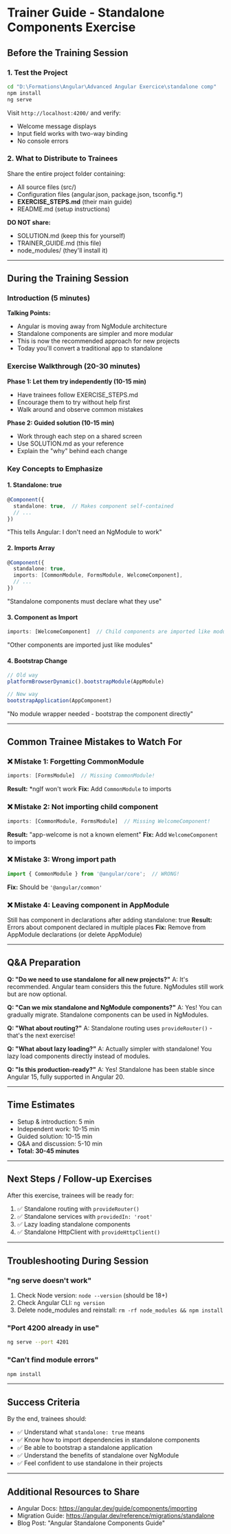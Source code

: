 # Trainer Guide - Standalone Components Exercise

## Before the Training Session

### 1. Test the Project
```bash
cd "D:\Formations\Angular\Advanced Angular Exercice\standalone comp"
npm install
ng serve
```

Visit `http://localhost:4200/` and verify:
- Welcome message displays
- Input field works with two-way binding
- No console errors

### 2. What to Distribute to Trainees

Share the entire project folder containing:
- All source files (src/)
- Configuration files (angular.json, package.json, tsconfig.*)
- **EXERCISE_STEPS.md** (their main guide)
- README.md (setup instructions)

**DO NOT share:**
- SOLUTION.md (keep this for yourself)
- TRAINER_GUIDE.md (this file)
- node_modules/ (they'll install it)

---

## During the Training Session

### Introduction (5 minutes)

**Talking Points:**
- Angular is moving away from NgModule architecture
- Standalone components are simpler and more modular
- This is now the recommended approach for new projects
- Today you'll convert a traditional app to standalone

### Exercise Walkthrough (20-30 minutes)

**Phase 1: Let them try independently (10-15 min)**
- Have trainees follow EXERCISE_STEPS.md
- Encourage them to try without help first
- Walk around and observe common mistakes

**Phase 2: Guided solution (10-15 min)**
- Work through each step on a shared screen
- Use SOLUTION.md as your reference
- Explain the "why" behind each change

### Key Concepts to Emphasize

#### 1. **Standalone: true**
```typescript
@Component({
  standalone: true,  // Makes component self-contained
  // ...
})
```
"This tells Angular: I don't need an NgModule to work"

#### 2. **Imports Array**
```typescript
@Component({
  standalone: true,
  imports: [CommonModule, FormsModule, WelcomeComponent],
  // ...
})
```
"Standalone components must declare what they use"

#### 3. **Component as Import**
```typescript
imports: [WelcomeComponent]  // Child components are imported like modules
```
"Other components are imported just like modules"

#### 4. **Bootstrap Change**
```typescript
// Old way
platformBrowserDynamic().bootstrapModule(AppModule)

// New way
bootstrapApplication(AppComponent)
```
"No module wrapper needed - bootstrap the component directly"

---

## Common Trainee Mistakes to Watch For

### ❌ Mistake 1: Forgetting CommonModule
```typescript
imports: [FormsModule]  // Missing CommonModule!
```
**Result:** *ngIf won't work
**Fix:** Add `CommonModule` to imports

### ❌ Mistake 2: Not importing child component
```typescript
imports: [CommonModule, FormsModule]  // Missing WelcomeComponent!
```
**Result:** "app-welcome is not a known element"
**Fix:** Add `WelcomeComponent` to imports

### ❌ Mistake 3: Wrong import path
```typescript
import { CommonModule } from '@angular/core';  // WRONG!
```
**Fix:** Should be `'@angular/common'`

### ❌ Mistake 4: Leaving component in AppModule
Still has component in declarations after adding standalone: true
**Result:** Errors about component declared in multiple places
**Fix:** Remove from AppModule declarations (or delete AppModule)

---

## Q&A Preparation

**Q: "Do we need to use standalone for all new projects?"**
A: It's recommended. Angular team considers this the future. NgModules still work but are now optional.

**Q: "Can we mix standalone and NgModule components?"**
A: Yes! You can gradually migrate. Standalone components can be used in NgModules.

**Q: "What about routing?"**
A: Standalone routing uses `provideRouter()` - that's the next exercise!

**Q: "What about lazy loading?"**
A: Actually simpler with standalone! You lazy load components directly instead of modules.

**Q: "Is this production-ready?"**
A: Yes! Standalone has been stable since Angular 15, fully supported in Angular 20.

---

## Time Estimates

- Setup & introduction: 5 min
- Independent work: 10-15 min
- Guided solution: 10-15 min
- Q&A and discussion: 5-10 min
- **Total: 30-45 minutes**

---

## Next Steps / Follow-up Exercises

After this exercise, trainees will be ready for:
1. ✅ Standalone routing with `provideRouter()`
2. ✅ Standalone services with `providedIn: 'root'`
3. ✅ Lazy loading standalone components
4. ✅ Standalone HttpClient with `provideHttpClient()`

---

## Troubleshooting During Session

### "ng serve doesn't work"
1. Check Node version: `node --version` (should be 18+)
2. Check Angular CLI: `ng version`
3. Delete node_modules and reinstall: `rm -rf node_modules && npm install`

### "Port 4200 already in use"
```bash
ng serve --port 4201
```

### "Can't find module errors"
```bash
npm install
```

---

## Success Criteria

By the end, trainees should:
- ✅ Understand what `standalone: true` means
- ✅ Know how to import dependencies in standalone components
- ✅ Be able to bootstrap a standalone application
- ✅ Understand the benefits of standalone over NgModule
- ✅ Feel confident to use standalone in their projects

---

## Additional Resources to Share

- Angular Docs: https://angular.dev/guide/components/importing
- Migration Guide: https://angular.dev/reference/migrations/standalone
- Blog Post: "Angular Standalone Components Guide"
